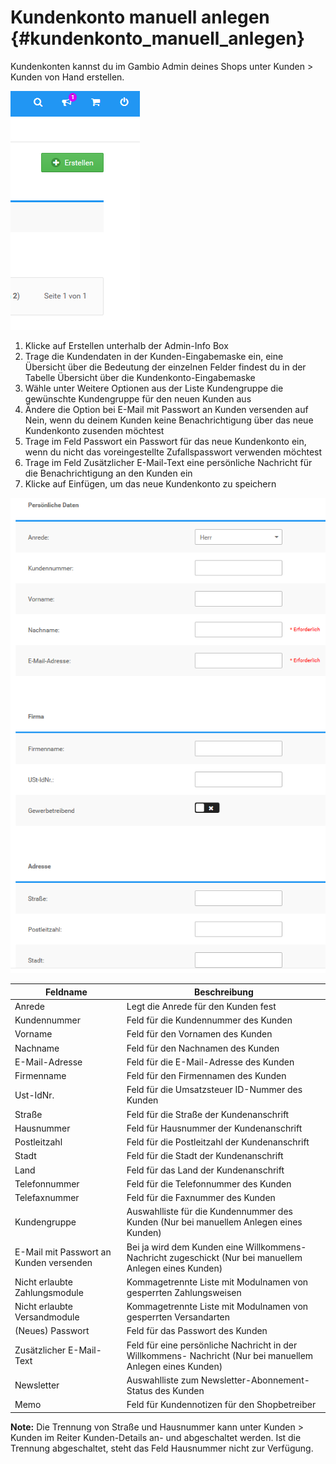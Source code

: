 # Kundenkonto manuell anlegen {#kundenkonto_manuell_anlegen}

Kundenkonten kannst du im Gambio Admin deines Shops unter Kunden \> Kunden von Hand erstellen.

![](Bilder/Abb163_NeuesKundenkontoAnlegen.png "Neues Kundenkonto anlegen")

1.  Klicke auf Erstellen unterhalb der Admin-Info Box
2.  Trage die Kundendaten in der Kunden-Eingabemaske ein, eine Übersicht über die Bedeutung der einzelnen Felder findest du in der Tabelle Übersicht über die Kundenkonto-Eingabemaske
3.  Wähle unter Weitere Optionen aus der Liste Kundengruppe die gewünschte Kundengruppe für den neuen Kunden aus
4.  Ändere die Option bei E-Mail mit Passwort an Kunden versenden auf Nein, wenn du deinem Kunden keine Benachrichtigung über das neue Kundenkonto zusenden möchtest
5.  Trage im Feld Passwort ein Passwort für das neue Kundenkonto ein, wenn du nicht das voreingestellte Zufallspasswort verwenden möchtest
6.  Trage im Feld Zusätzlicher E-Mail-Text eine persönliche Nachricht für die Benachrichtigung an den Kunden ein
7.  Klicke auf Einfügen, um das neue Kundenkonto zu speichern

![](Bilder/Abb164_KundenEingabemaskeGambioAdmin.png "Kunden-Eingabemaske (Gambio Admin)")

|Feldname|Beschreibung|
|--------|------------|
|Anrede|Legt die Anrede für den Kunden fest|
|Kundennummer|Feld für die Kundennummer des Kunden|
|Vorname|Feld für den Vornamen des Kunden|
|Nachname|Feld für den Nachnamen des Kunden|
|E-Mail-Adresse|Feld für die E-Mail-Adresse des Kunden|
|Firmenname|Feld für den Firmennamen des Kunden|
|Ust-IdNr.|Feld für die Umsatzsteuer ID-Nummer des Kunden|
|Straße|Feld für die Straße der Kundenanschrift|
|Hausnummer|Feld für Hausnummer der Kundenanschrift|
|Postleitzahl|Feld für die Postleitzahl der Kundenanschrift|
|Stadt|Feld für die Stadt der Kundenanschrift|
|Land|Feld für das Land der Kundenanschrift|
|Telefonnummer|Feld für die Telefonnummer des Kunden|
|Telefaxnummer|Feld für die Faxnummer des Kunden|
|Kundengruppe|Auswahlliste für die Kundennummer des Kunden \(Nur bei manuellem Anlegen eines Kunden\)|
|E-Mail mit Passwort an Kunden versenden|Bei ja wird dem Kunden eine Willkommens-Nachricht zugeschickt \(Nur bei manuellem Anlegen eines Kunden\)|
|Nicht erlaubte Zahlungsmodule|Kommagetrennte Liste mit Modulnamen von gesperrten Zahlungsweisen|
|Nicht erlaubte Versandmodule|Kommagetrennte Liste mit Modulnamen von gesperrten Versandarten|
|\(Neues\) Passwort|Feld für das Passwort des Kunden|
|Zusätzlicher E-Mail-Text|Feld für eine persönliche Nachricht in der Willkommens- Nachricht \(Nur bei manuellem Anlegen eines Kunden\)|
|Newsletter|Auswahlliste zum Newsletter-Abonnement-Status des Kunden|
|Memo|Feld für Kundennotizen für den Shopbetreiber|

**Note:** Die Trennung von Straße und Hausnummer kann unter Kunden \> Kunden im Reiter Kunden-Details an- und abgeschaltet werden. Ist die Trennung abgeschaltet, steht das Feld Hausnummer nicht zur Verfügung.



